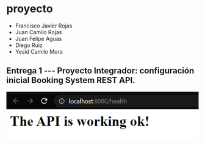 # proyecto
- Francisco Javier Rojas
- Juan Camilo Rojas
- Juan Felipe Aguas
- Diego Ruiz
- Yesid Camilo Mora

## Entrega 1 --- Proyecto Integrador: configuración inicial Booking System REST API.
![](.README_images/9555fe6f.png)
